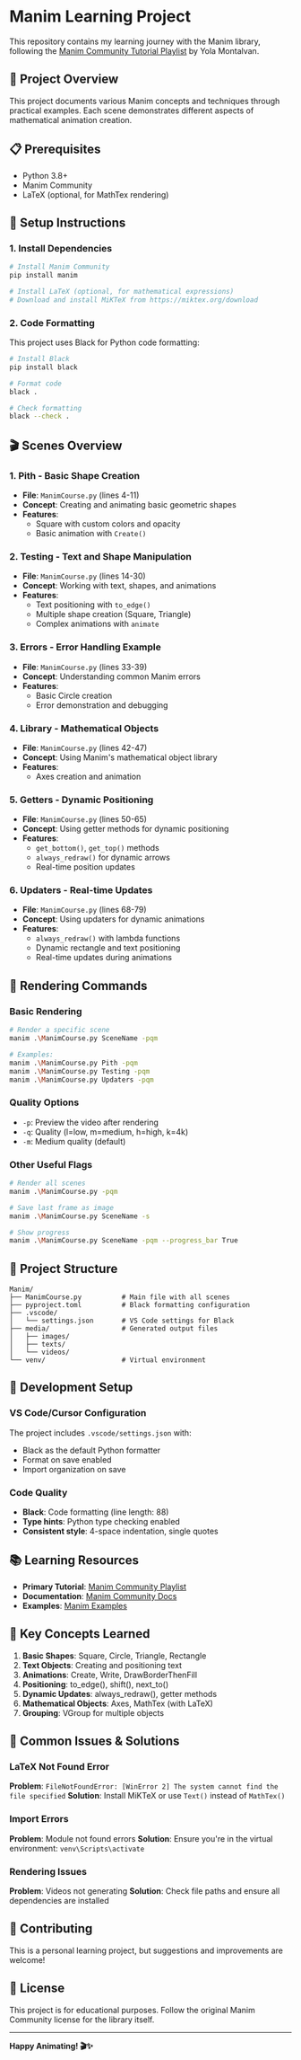 # Manim Learning Project

This repository contains my learning journey with the Manim library, following the [Manim Community Tutorial Playlist](https://youtube.com/playlist?list=PL3Q3QFVgazl1qr948EOpix__PrVxjg4RO&si=gtMFEuvxtvGGbyhE) by Yola Montalvan.

## 🎯 Project Overview

This project documents various Manim concepts and techniques through practical examples. Each scene demonstrates different aspects of mathematical animation creation.

## 📋 Prerequisites

- Python 3.8+
- Manim Community
- LaTeX (optional, for MathTex rendering)

## 🚀 Setup Instructions

### 1. Install Dependencies
```bash
# Install Manim Community
pip install manim

# Install LaTeX (optional, for mathematical expressions)
# Download and install MiKTeX from https://miktex.org/download
```

### 2. Code Formatting
This project uses Black for Python code formatting:
```bash
# Install Black
pip install black

# Format code
black .

# Check formatting
black --check .
```

## 🎬 Scenes Overview

### 1. **Pith** - Basic Shape Creation
- **File**: `ManimCourse.py` (lines 4-11)
- **Concept**: Creating and animating basic geometric shapes
- **Features**: 
  - Square with custom colors and opacity
  - Basic animation with `Create()`

### 2. **Testing** - Text and Shape Manipulation
- **File**: `ManimCourse.py` (lines 14-30)
- **Concept**: Working with text, shapes, and animations
- **Features**:
  - Text positioning with `to_edge()`
  - Multiple shape creation (Square, Triangle)
  - Complex animations with `animate`

### 3. **Errors** - Error Handling Example
- **File**: `ManimCourse.py` (lines 33-39)
- **Concept**: Understanding common Manim errors
- **Features**:
  - Basic Circle creation
  - Error demonstration and debugging

### 4. **Library** - Mathematical Objects
- **File**: `ManimCourse.py` (lines 42-47)
- **Concept**: Using Manim's mathematical object library
- **Features**:
  - Axes creation and animation

### 5. **Getters** - Dynamic Positioning
- **File**: `ManimCourse.py` (lines 50-65)
- **Concept**: Using getter methods for dynamic positioning
- **Features**:
  - `get_bottom()`, `get_top()` methods
  - `always_redraw()` for dynamic arrows
  - Real-time position updates

### 6. **Updaters** - Real-time Updates
- **File**: `ManimCourse.py` (lines 68-79)
- **Concept**: Using updaters for dynamic animations
- **Features**:
  - `always_redraw()` with lambda functions
  - Dynamic rectangle and text positioning
  - Real-time updates during animations

## 🎥 Rendering Commands

### Basic Rendering
```bash
# Render a specific scene
manim .\ManimCourse.py SceneName -pqm

# Examples:
manim .\ManimCourse.py Pith -pqm
manim .\ManimCourse.py Testing -pqm
manim .\ManimCourse.py Updaters -pqm
```

### Quality Options
- `-p`: Preview the video after rendering
- `-q`: Quality (l=low, m=medium, h=high, k=4k)
- `-m`: Medium quality (default)

### Other Useful Flags
```bash
# Render all scenes
manim .\ManimCourse.py -pqm

# Save last frame as image
manim .\ManimCourse.py SceneName -s

# Show progress
manim .\ManimCourse.py SceneName -pqm --progress_bar True
```

## 📁 Project Structure

```
Manim/
├── ManimCourse.py          # Main file with all scenes
├── pyproject.toml          # Black formatting configuration
├── .vscode/
│   └── settings.json       # VS Code settings for Black
├── media/                  # Generated output files
│   ├── images/
│   ├── texts/
│   └── videos/
└── venv/                   # Virtual environment
```

## 🔧 Development Setup

### VS Code/Cursor Configuration
The project includes `.vscode/settings.json` with:
- Black as the default Python formatter
- Format on save enabled
- Import organization on save

### Code Quality
- **Black**: Code formatting (line length: 88)
- **Type hints**: Python type checking enabled
- **Consistent style**: 4-space indentation, single quotes

## 📚 Learning Resources

- **Primary Tutorial**: [Manim Community Playlist](https://youtube.com/playlist?list=PL3Q3QFVgazl1qr948EOpix__PrVxjg4RO&si=gtMFEuvxtvGGbyhE)
- **Documentation**: [Manim Community Docs](https://docs.manim.community/)
- **Examples**: [Manim Examples](https://docs.manim.community/en/stable/examples.html)

## 🎨 Key Concepts Learned

1. **Basic Shapes**: Square, Circle, Triangle, Rectangle
2. **Text Objects**: Creating and positioning text
3. **Animations**: Create, Write, DrawBorderThenFill
4. **Positioning**: to_edge(), shift(), next_to()
5. **Dynamic Updates**: always_redraw(), getter methods
6. **Mathematical Objects**: Axes, MathTex (with LaTeX)
7. **Grouping**: VGroup for multiple objects

## 🐛 Common Issues & Solutions

### LaTeX Not Found Error
**Problem**: `FileNotFoundError: [WinError 2] The system cannot find the file specified`
**Solution**: Install MiKTeX or use `Text()` instead of `MathTex()`

### Import Errors
**Problem**: Module not found errors
**Solution**: Ensure you're in the virtual environment: `venv\Scripts\activate`

### Rendering Issues
**Problem**: Videos not generating
**Solution**: Check file paths and ensure all dependencies are installed

## 🤝 Contributing

This is a personal learning project, but suggestions and improvements are welcome!

## 📄 License

This project is for educational purposes. Follow the original Manim Community license for the library itself.

---

**Happy Animating! 🎬✨** 